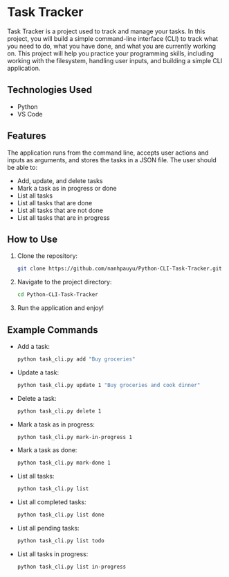 # Task Tracker

Task Tracker is a project used to track and manage your tasks. In this project, you will build a simple command-line interface (CLI) to track what you need to do, what you have done, and what you are currently working on. This project will help you practice your programming skills, including working with the filesystem, handling user inputs, and building a simple CLI application.

## Technologies Used
- Python
- VS Code

## Features
The application runs from the command line, accepts user actions and inputs as arguments, and stores the tasks in a JSON file. The user should be able to:

- Add, update, and delete tasks
- Mark a task as in progress or done
- List all tasks
- List all tasks that are done
- List all tasks that are not done
- List all tasks that are in progress

## How to Use

1. Clone the repository:
   ```sh
   git clone https://github.com/nanhpauyu/Python-CLI-Task-Tracker.git
   ```
2. Navigate to the project directory:
   ```sh
   cd Python-CLI-Task-Tracker
   ```
3. Run the application and enjoy!

## Example Commands

- Add a task:
  ```sh
  python task_cli.py add "Buy groceries"
  ```
- Update a task:
  ```sh
  python task_cli.py update 1 "Buy groceries and cook dinner"
  ```
- Delete a task:
  ```sh
  python task_cli.py delete 1
  ```
- Mark a task as in progress:
  ```sh
  python task_cli.py mark-in-progress 1
  ```
- Mark a task as done:
  ```sh
  python task_cli.py mark-done 1
  ```
- List all tasks:
  ```sh
  python task_cli.py list
  ```
- List all completed tasks:
  ```sh
  python task_cli.py list done
  ```
- List all pending tasks:
  ```sh
  python task_cli.py list todo
  ```
- List all tasks in progress:
  ```sh
  python task_cli.py list in-progress
  ```

